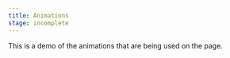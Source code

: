 ```yaml
---
title: Animations
stage: incomplete
---
```


This is a demo of the animations that are being used on the page.